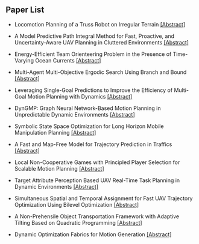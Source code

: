 ## Paper List

- Locomotion Planning of a Truss Robot on Irregular Terrain
[[Abstract]](https://events.infovaya.com/presentation?id=103559)

- A Model Predictive Path Integral Method for Fast, Proactive, and Uncertainty-Aware UAV Planning in Cluttered Environments
[[Abstract]](https://events.infovaya.com/presentation?id=103562)

- Energy-Efficient Team Orienteering Problem in the Presence of Time-Varying Ocean Currents
[[Abstract]](https://events.infovaya.com/presentation?id=103565)

- Multi-Agent Multi-Objective Ergodic Search Using Branch and Bound
[[Abstract]](https://events.infovaya.com/presentation?id=103568)

- Leveraging Single-Goal Predictions to Improve the Efficiency of Multi-Goal Motion Planning with Dynamics
[[Abstract]](https://events.infovaya.com/presentation?id=103571)

- DynGMP: Graph Neural Network-Based Motion Planning in Unpredictable Dynamic Environments
[[Abstract]](https://events.infovaya.com/presentation?id=103574)

- Symbolic State Space Optimization for Long Horizon Mobile Manipulation Planning
[[Abstract]](https://events.infovaya.com/presentation?id=103577)

- A Fast and Map-Free Model for Trajectory Prediction in Traffics
[[Abstract]](https://events.infovaya.com/presentation?id=103580)

- Local Non-Cooperative Games with Principled Player Selection for Scalable Motion Planning
[[Abstract]](https://events.infovaya.com/presentation?id=103583)

- Target Attribute Perception Based UAV Real-Time Task Planning in Dynamic Environments
[[Abstract]](https://events.infovaya.com/presentation?id=103586)

- Simultaneous Spatial and Temporal Assignment for Fast UAV Trajectory Optimization Using Bilevel Optimization
[[Abstract]](https://events.infovaya.com/presentation?id=103589)

- A Non-Prehensile Object Transportation Framework with Adaptive Tilting Based on Quadratic Programming
[[Abstract]](https://events.infovaya.com/presentation?id=103592)

- Dynamic Optimization Fabrics for Motion Generation
[[Abstract]](https://events.infovaya.com/presentation?id=103595)

